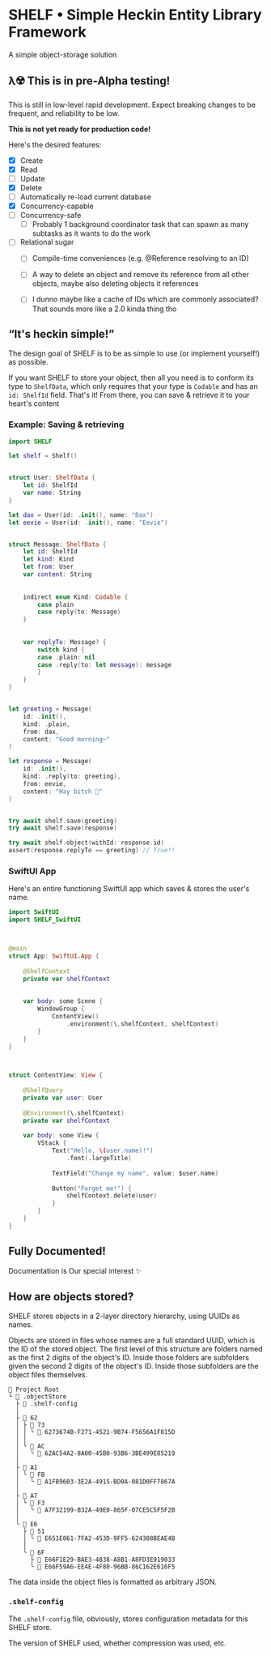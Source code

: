 #  SHELF • Simple Heckin Entity Library Framework

A simple object-storage solution



## λ☢️ This is in pre-Alpha testing!

This is still in low-level rapid development. Expect breaking changes to be frequent, and reliability to be low.

**This is not yet ready for production code!**

Here's the desired features:

- [x] Create
- [x] Read
- [ ] Update
- [x] Delete
- [ ] Automatically re-load current database
- [x] Concurrency-capable
- [ ] Concurrency-safe
    - [ ] Probably 1 background coordinator task that can spawn as many subtasks as it wants to do the work 
- [ ] Relational sugar
    - [ ] Compile-time conveniences (e.g. @Reference resolving to an ID)
    - [ ] A way to delete an object and remove its reference from all other objects, maybe also deleting objects it references
    - [ ] I dunno maybe like a cache of IDs which are commonly associated? That sounds more like a 2.0 kinda thing tho



## “It's heckin simple!”

The design goal of SHELF is to be as simple to use (or implement yourself!) as possible.

If you want SHELF to store your object, then all you need is to conform its type to `ShelfData`, which only requires that your type is `Codable` and has an `id: ShelfId` field. That's it! From there, you can save & retrieve it to your heart's content


### Example: Saving & retrieving

```swift
import SHELF

let shelf = Shelf()


struct User: ShelfData {
    let id: ShelfId
    var name: String
}

let dax = User(id: .init(), name: "Dax")
let eevie = User(id: .init(), name: "Eevie")


struct Message: ShelfData {
    let id: ShelfId
    let kind: Kind
    let from: User
    var content: String
    
    
    indirect enum Kind: Codable {
        case plain
        case reply(to: Message)
    }
    
    
    var replyTo: Message? {
        switch kind {
        case .plain: nil
        case .reply(to: let message): message
        }
    }
}


let greeting = Message(
    id: .init(),
    kind: .plain,
    from: dax,
    content: "Good morning~"
)

let response = Message(
    id: .init(),
    kind: .reply(to: greeting),
    from: eevie,
    content: "Hay bitch 🧡"
)


try await shelf.save(greeting)
try await shelf.save(response)

try await shelf.object(withId: response.id)
assert(response.replyTo == greeting) // True!!
```

### SwiftUI App

Here's an entire functioning SwiftUI app which saves & stores the user's name.

```swift
import SwiftUI
import SHELF_SwiftUI



@main
struct App: SwiftUI.App {
    
    @ShelfContext
    private var shelfContext
    
    
    var body: some Scene {
        WindowGroup {
            ContentView()
                .environment(\.shelfContext, shelfContext)
        }
    }
}



struct ContentView: View {
    
    @ShelfQuery
    private var user: User
    
    @Environment(\.shelfContext)
    private var shelfContext
    
    var body: some View {
        VStack {
            Text("Hello, \(user.name)!")
                .font(.largeTitle)
            
            TextField("Change my name", value: $user.name)
            
            Button("Forget me!") {
                shelfContext.delete(user)
            }
        }
    }
}
```



## Fully Documented!

Documentation is Our special interest ✨



## How are objects stored?

SHELF stores objects in a 2-layer directory hierarchy, using UUIDs as names.

Objects are stored in files whose names are a full standard UUID, which is the ID of the stored object.
The first level of this structure are folders named as the first 2 digits of the object's ID.
Inside those folders are subfolders given the second 2 digits of the object's ID.
Inside those subfolders are the object files themselves.
```
📁 Project Root
└ 📁 .objectStore
  ├ 📄 .shelf-config
  │
  ├ 📁 62
  │ ├ 📁 73
  │ │ ╰ 📄 6273674B-F271-4521-9B74-F5656A1F815D
  │ │
  │ ╰ 📁 AC 
  │   ╰ 📄 62AC54A2-8A00-45B0-93B6-3BE499E85219
  │
  ├ 📁 A1
  │ ╰ 📁 FB
  │   ╰ 📄 A1FB9603-3E2A-4915-BD0A-081D0FF7867A
  │
  ├ 📁 A7
  │ └ 📁 F3
  │   ╰ 📄 A7F32199-B32A-49E0-865F-07CE5C5F5F2B
  │
  ╰ 📁 E6
    ├ 📁 51
    │ ╰ 📄 E651E061-7FA2-453D-9FF5-624308BEAE4B
    │
    ╰ 📁 6F
      ├ 📄 E66F1E29-BAE3-4838-A8B1-A8FD3E919033
      ╰ 📄 E66F59A6-EE4E-4F80-96BB-86C162E616F5
```

The data inside the object files is formatted as arbitrary JSON.


### `.shelf-config`

The `.shelf-config` file, obviously, stores configuration metadata for this SHELF store.

The version of SHELF used, whether compression was used, etc.
